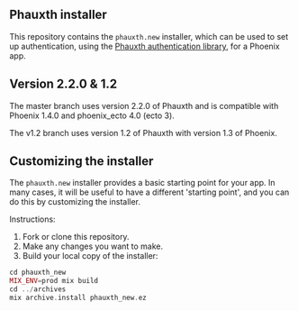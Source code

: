 ## Phauxth installer

This repository contains the `phauxth.new` installer, which can be used
to set up authentication, using the [Phauxth authentication
library](https://github.com/riverrun/phauxth), for a Phoenix app.

## Version 2.2.0 & 1.2

The master branch uses version 2.2.0 of Phauxth and is compatible with
Phoenix 1.4.0 and phoenix_ecto 4.0 (ecto 3).

The v1.2 branch uses version 1.2 of Phauxth with version 1.3 of Phoenix.

## Customizing the installer

The `phauxth.new` installer provides a basic starting point for your app.
In many cases, it will be useful to have a different 'starting point',
and you can do this by customizing the installer.

Instructions:

1. Fork or clone this repository.
2. Make any changes you want to make.
3. Build your local copy of the installer:

```elixir
cd phauxth_new
MIX_ENV=prod mix build
cd ../archives
mix archive.install phauxth_new.ez
```
